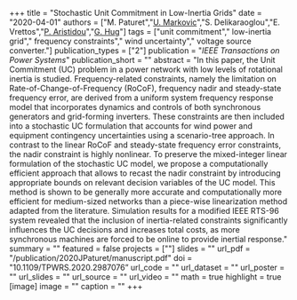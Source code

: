 +++
title = "Stochastic Unit Commitment in Low-Inertia Grids"
date = "2020-04-01"
authors = ["M. Paturet","[U. Markovic](https://scholar.google.ch/citations?user=xCrtgNwAAAAJ)","S. Delikaraoglou","E. Vrettos","[P. Aristidou](https://sps.cut.ac.cy/authors/p-aristidou)","[G. Hug](https://scholar.google.com/citations?hl=en&user=dBT_MOAAAAAJ)"]
tags = ["unit commitment"," low-inertia grid"," frequency constraints"," wind uncertainty"," voltage source converter."]
publication_types = ["2"]
publication = "_IEEE Transactions on Power Systems_"
publication_short = ""
abstract = "In this paper, the Unit Commitment (UC) problem in a power network with low levels of rotational inertia is studied. Frequency-related constraints, namely the limitation on Rate-of-Change-of-Frequency (RoCoF), frequency nadir and steady-state frequency error, are derived from a uniform system frequency response model that incorporates dynamics and controls of both synchronous generators and grid-forming inverters. These constraints are then included into a stochastic UC formulation that accounts for wind power and equipment contingency uncertainties using a scenario-tree approach. In contrast to the linear RoCoF and steady-state frequency error constraints, the nadir constraint is highly nonlinear. To preserve the mixed-integer linear formulation of the stochastic UC model, we propose a computationally efficient approach that allows to recast the nadir constraint by introducing appropriate  bounds on relevant decision variables of the UC model. This method is shown to be generally more accurate and computationally more efficient for medium-sized networks than a piece-wise linearization method adapted from the literature. Simulation results for a modified IEEE RTS-96 system revealed that the inclusion of inertia-related constraints significantly influences the UC decisions and increases total costs, as more synchronous machines are forced to be online to provide inertial response."
summary = ""
featured = false
projects = [""]
slides = ""
url_pdf = "/publication/2020JPaturet/manuscript.pdf"
doi = "10.1109/TPWRS.2020.2987076”
url_code = "" 
url_dataset = ""
url_poster = ""
url_slides = ""
url_source = ""
url_video = ""
math = true
highlight = true
[image]
image = ""
caption = ""
+++


